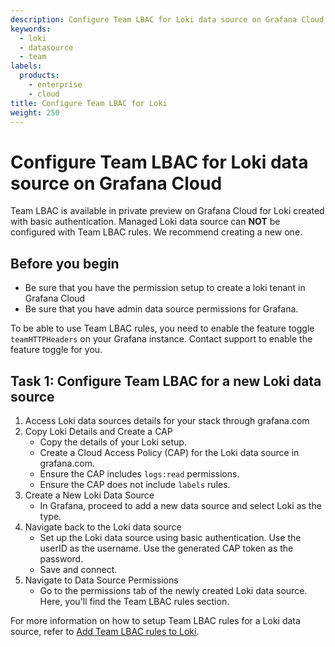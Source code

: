 ```yaml
---
description: Configure Team LBAC for Loki data source on Grafana Cloud
keywords:
  - loki
  - datasource
  - team
labels:
  products:
    - enterprise
    - cloud
title: Configure Team LBAC for Loki
weight: 250
---
```


# Configure Team LBAC for Loki data source on Grafana Cloud

Team LBAC is available in private preview on Grafana Cloud for Loki created with basic authentication. Managed Loki data source can **NOT** be configured with Team LBAC rules. We recommend creating a new one.

## Before you begin

- Be sure that you have the permission setup to create a loki tenant in Grafana Cloud
- Be sure that you have admin data source permissions for Grafana.

To be able to use Team LBAC rules, you need to enable the feature toggle `teamHTTPHeaders` on your Grafana instance. Contact support to enable the feature toggle for you.

## Task 1: Configure Team LBAC for a new Loki data source

1. Access Loki data sources details for your stack through grafana.com
1. Copy Loki Details and Create a CAP
   - Copy the details of your Loki setup.
   - Create a Cloud Access Policy (CAP) for the Loki data source in grafana.com.
   - Ensure the CAP includes `logs:read` permissions.
   - Ensure the CAP does not include `labels` rules.
1. Create a New Loki Data Source
   - In Grafana, proceed to add a new data source and select Loki as the type.
1. Navigate back to the Loki data source
   - Set up the Loki data source using basic authentication. Use the userID as the username. Use the generated CAP token as the password.
   - Save and connect.
1. Navigate to Data Source Permissions
   - Go to the permissions tab of the newly created Loki data source. Here, you'll find the Team LBAC rules section.

For more information on how to setup Team LBAC rules for a Loki data source, refer to [Add Team LBAC rules to Loki](/).

